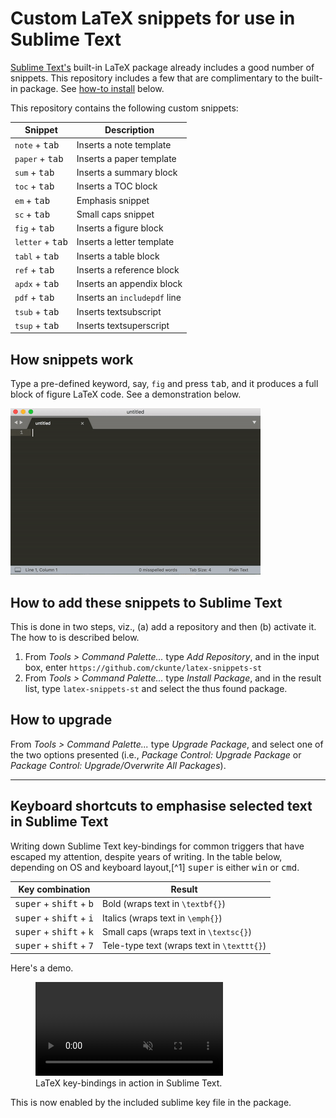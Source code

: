 # Custom LaTeX snippets for use in Sublime Text

[Sublime Text's][st] built-in LaTeX package already includes a good number of snippets. This repository includes a few that are complimentary to the built-in package. See [how-to install](https://github.com/ckunte/latex-snippets-st#how-to-add-these-snippets-to-sublime-text) below.

This repository contains the following custom snippets:

| Snippet                   | Description                  |
| ------------------------- | ---------------------------- |
| `note` + <kbd>tab</kbd>   | Inserts a note template      |
| `paper` + <kbd>tab</kbd>  | Inserts a paper template     |
| `sum` + <kbd>tab</kbd>    | Inserts a summary block      |
| `toc` + <kbd>tab</kbd>    | Inserts a TOC block          |
| `em` + <kbd>tab</kbd>     | Emphasis snippet             |
| `sc` + <kbd>tab</kbd>     | Small caps snippet           |
| `fig` + <kbd>tab</kbd>    | Inserts a figure block       |
| `letter` + <kbd>tab</kbd> | Inserts a letter template    |
| `tabl` + <kbd>tab</kbd>   | Inserts a table block        |
| `ref` + <kbd>tab</kbd>    | Inserts a reference block    |
| `apdx` + <kbd>tab</kbd>   | Inserts an appendix block    |
| `pdf` + <kbd>tab</kbd>    | Inserts an `includepdf` line |
| `tsub` + <kbd>tab</kbd>   | Inserts textsubscript        |
| `tsup` + <kbd>tab</kbd>   | Inserts textsuperscript      |

## How snippets work

Type a pre-defined keyword, say, `fig` and press <kbd>tab</kbd>, and it produces a full block of figure LaTeX code. See a demonstration below.

![Snippets demo in Sublime Text](./st-snippets.gif)

## How to add these snippets to Sublime Text

This is done in two steps, viz., (a) add a repository and then (b) activate it. The how to is described below.

1. From _Tools > Command Palette..._ type _Add Repository_, and in the input box, enter `https://github.com/ckunte/latex-snippets-st`
2. From _Tools > Command Palette..._ type _Install Package_, and in the result list, type `latex-snippets-st` and select the thus found package.

## How to upgrade 

From _Tools > Command Palette..._ type _Upgrade Package_, and select one of the two options presented (i.e., _Package Control: Upgrade Package_ or _Package Control: Upgrade/Overwrite All Packages_).

* * *

## Keyboard shortcuts to emphasise selected text in Sublime Text

Writing down Sublime Text key-bindings for common triggers that have escaped my attention, despite years of writing. In the table below, depending on OS and keyboard layout,[^1] <kbd>super</kbd> is either <kbd>win</kbd> or <kbd>cmd</kbd>.

| Key combination                                    | Result                                     |
| -------------------------------------------------- | ------------------------------------------ |
| <kbd>super</kbd> + <kbd>shift</kbd> + <kbd>b</kbd> | Bold (wraps text in `\textbf{}`)           |
| <kbd>super</kbd> + <kbd>shift</kbd> + <kbd>i</kbd> | Italics (wraps text in `\emph{}`)          |
| <kbd>super</kbd> + <kbd>shift</kbd> + <kbd>k</kbd> | Small caps (wraps text in `\textsc{}`)     |
| <kbd>super</kbd> + <kbd>shift</kbd> + <kbd>7</kbd> | Tele-type text (wraps text in `\texttt{}`) |

Here's a demo.

<figure>
  <video src="https://user-images.githubusercontent.com/177423/239564730-68db67a9-56de-4265-a4f1-b58290e31ac1.mov" data-canonical-src="https://user-images.githubusercontent.com/177423/239564730-68db67a9-56de-4265-a4f1-b58290e31ac1.mov" controls="controls" muted="muted"></video>
  <figcaption>LaTeX key-bindings in action in Sublime Text.</figcaption>
</figure>

This is now enabled by the included sublime key file in the package.

[st]: https://www.sublimetext.com "Text editing done right."
